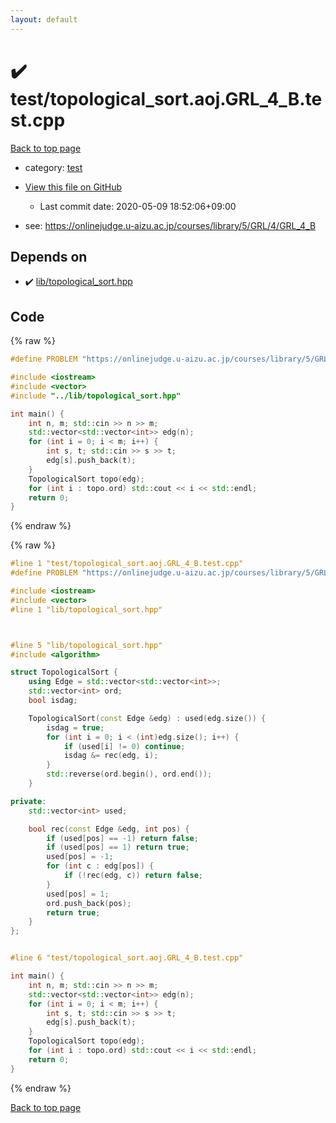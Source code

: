 ```yaml
---
layout: default
---
```


<!-- mathjax config similar to math.stackexchange -->
<script type="text/javascript" async
  src="https://cdnjs.cloudflare.com/ajax/libs/mathjax/2.7.5/MathJax.js?config=TeX-MML-AM_CHTML">
</script>
<script type="text/x-mathjax-config">
  MathJax.Hub.Config({
    TeX: { equationNumbers: { autoNumber: "AMS" }},
    tex2jax: {
      inlineMath: [ ['$','$'] ],
      processEscapes: true
    },
    "HTML-CSS": { matchFontHeight: false },
    displayAlign: "left",
    displayIndent: "2em"
  });
</script>

<script type="text/javascript" src="https://cdnjs.cloudflare.com/ajax/libs/jquery/3.4.1/jquery.min.js"></script>
<script src="https://cdn.jsdelivr.net/npm/jquery-balloon-js@1.1.2/jquery.balloon.min.js" integrity="sha256-ZEYs9VrgAeNuPvs15E39OsyOJaIkXEEt10fzxJ20+2I=" crossorigin="anonymous"></script>
<script type="text/javascript" src="../../assets/js/copy-button.js"></script>
<link rel="stylesheet" href="../../assets/css/copy-button.css" />


# :heavy_check_mark: test/topological_sort.aoj.GRL_4_B.test.cpp

<a href="../../index.html">Back to top page</a>

* category: <a href="../../index.html#098f6bcd4621d373cade4e832627b4f6">test</a>
* <a href="{{ site.github.repository_url }}/blob/master/test/topological_sort.aoj.GRL_4_B.test.cpp">View this file on GitHub</a>
    - Last commit date: 2020-05-09 18:52:06+09:00


* see: <a href="https://onlinejudge.u-aizu.ac.jp/courses/library/5/GRL/4/GRL_4_B">https://onlinejudge.u-aizu.ac.jp/courses/library/5/GRL/4/GRL_4_B</a>


## Depends on

* :heavy_check_mark: <a href="../../library/lib/topological_sort.hpp.html">lib/topological_sort.hpp</a>


## Code

<a id="unbundled"></a>
{% raw %}
```cpp
#define PROBLEM "https://onlinejudge.u-aizu.ac.jp/courses/library/5/GRL/4/GRL_4_B"

#include <iostream>
#include <vector>
#include "../lib/topological_sort.hpp"

int main() {
    int n, m; std::cin >> n >> m;
    std::vector<std::vector<int>> edg(n);
    for (int i = 0; i < m; i++) {
        int s, t; std::cin >> s >> t;
        edg[s].push_back(t);
    }
    TopologicalSort topo(edg);
    for (int i : topo.ord) std::cout << i << std::endl;
    return 0;
}

```
{% endraw %}

<a id="bundled"></a>
{% raw %}
```cpp
#line 1 "test/topological_sort.aoj.GRL_4_B.test.cpp"
#define PROBLEM "https://onlinejudge.u-aizu.ac.jp/courses/library/5/GRL/4/GRL_4_B"

#include <iostream>
#include <vector>
#line 1 "lib/topological_sort.hpp"



#line 5 "lib/topological_sort.hpp"
#include <algorithm>

struct TopologicalSort {
    using Edge = std::vector<std::vector<int>>;
    std::vector<int> ord;
    bool isdag;

    TopologicalSort(const Edge &edg) : used(edg.size()) {
        isdag = true;
        for (int i = 0; i < (int)edg.size(); i++) {
            if (used[i] != 0) continue;
            isdag &= rec(edg, i);
        }
        std::reverse(ord.begin(), ord.end());
    }

private:
    std::vector<int> used;

    bool rec(const Edge &edg, int pos) {
        if (used[pos] == -1) return false;
        if (used[pos] == 1) return true;
        used[pos] = -1;
        for (int c : edg[pos]) {
            if (!rec(edg, c)) return false;
        }
        used[pos] = 1;
        ord.push_back(pos);
        return true;
    }
};


#line 6 "test/topological_sort.aoj.GRL_4_B.test.cpp"

int main() {
    int n, m; std::cin >> n >> m;
    std::vector<std::vector<int>> edg(n);
    for (int i = 0; i < m; i++) {
        int s, t; std::cin >> s >> t;
        edg[s].push_back(t);
    }
    TopologicalSort topo(edg);
    for (int i : topo.ord) std::cout << i << std::endl;
    return 0;
}

```
{% endraw %}

<a href="../../index.html">Back to top page</a>

